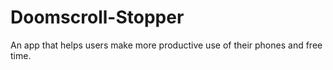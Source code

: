 # Doomscroll-Stopper
An app that helps users make more productive use of their phones and free time.
